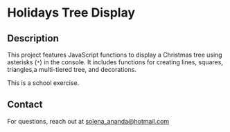# Holidays Tree Display

## Description

This project features JavaScript functions to display a Christmas tree using asterisks (`*`) in the console. 
It includes functions for creating lines, squares, triangles,a multi-tiered tree, and decorations.

This is a school exercise.


## Contact

For questions, reach out at solena_ananda@hotmail.com

